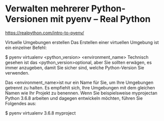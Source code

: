 Verwalten mehrerer Python-Versionen mit pyenv – Real Python
========================================



<https://realpython.com/intro-to-pyenv/>

Virtuelle Umgebungen erstellen
Das Erstellen einer virtuellen Umgebung ist ein einzelner Befehl:

$ pyenv virtualenv <python_version> <environment_name>
Technisch gesehen ist das <python_version>optional, aber Sie sollten erwägen, es immer anzugeben, damit Sie sicher sind, welche Python-Version Sie verwenden.

Das <environment_name>ist nur ein Name für Sie, um Ihre Umgebungen getrennt zu halten. Es empfiehlt sich, Ihre Umgebungen mit dem gleichen Namen wie Ihr Projekt zu benennen. Wenn Sie beispielsweise myprojectan Python 3.6.8 arbeiten und dagegen entwickeln möchten, führen Sie Folgendes aus:

$ pyenv virtualenv 3.6.8 myproject